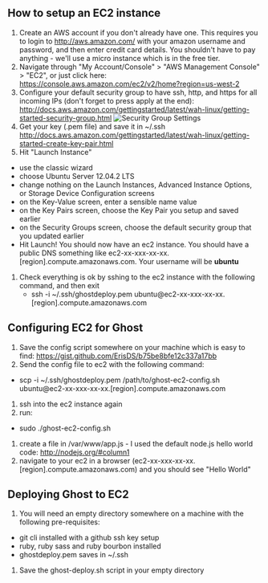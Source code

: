 ## How to setup an EC2 instance

1. Create an AWS account if you don't already have one. This requires you to login to http://aws.amazon.com/ with your amazon username and password, and then enter credit card details. You shouldn't have to pay anything - we'll use a micro instance which is in the free tier.
1. Navigate through "My Account/Console" > "AWS Management Console" > "EC2", or just click here: https://console.aws.amazon.com/ec2/v2/home?region=us-west-2
1. Configure your default security group to have ssh, http, and https for all incoming IPs (don't forget to press apply at the end): http://docs.aws.amazon.com/gettingstarted/latest/wah-linux/getting-started-security-group.html
![Security Group Settings](http://i.imgur.com/W0IhW7x.png)
1. Get your key (.pem file) and save it in ~/.ssh http://docs.aws.amazon.com/gettingstarted/latest/wah-linux/getting-started-create-key-pair.html
1.  Hit "Launch Instance"
  - use the classic wizard
  - choose Ubuntu Server 12.04.2 LTS
  - change nothing on the Launch Instances, Advanced Instance Options, or Storage Device Configuration screens
  - on the Key-Value screen, enter a sensible name value
  - on the Key Pairs screen, choose the Key Pair you setup and saved earlier
  - on the Security Groups screen, choose the default security group that you updated earlier
  - Hit Launch! You should now have an ec2 instance. You should have a public DNS something like ec2-xx-xxx-xx-xx.[region].compute.amazonaws.com. Your username will be **ubuntu**
1. Check everything is ok by sshing to the ec2 instance with the following command, and then exit
   -  ssh -i ~/.ssh/ghostdeploy.pem ubuntu@ec2-xx-xxx-xx-xx.[region].compute.amazonaws.com

## Configuring EC2 for Ghost
1. Save the config script somewhere on your machine which is easy to find: https://gist.github.com/ErisDS/b75be8bfe12c337a17bb
1. Send the config file to ec2 with the following command:
  -  scp -i ~/.ssh/ghostdeploy.pem /path/to/ghost-ec2-config.sh ubuntu@ec2-xx-xxx-xx-xx.[region].compute.amazonaws.com
1. ssh into the ec2 instance again
1. run:
  - sudo ./ghost-ec2-config.sh
1. create a file in /var/www/app.js - I used the default node.js hello world code: http://nodejs.org/#column1
1. navigate to your ec2 in a browser (ec2-xx-xxx-xx-xx.[region].compute.amazonaws.com) and you should see "Hello World"

## Deploying Ghost to EC2
1. You will need an empty directory somewhere on a machine with the following pre-requisites:
  - git cli installed with a github ssh key setup
  - ruby, ruby sass and ruby bourbon installed
  - ghostdeploy.pem saves in ~/.ssh
1. Save the ghost-deploy.sh script in your empty directory